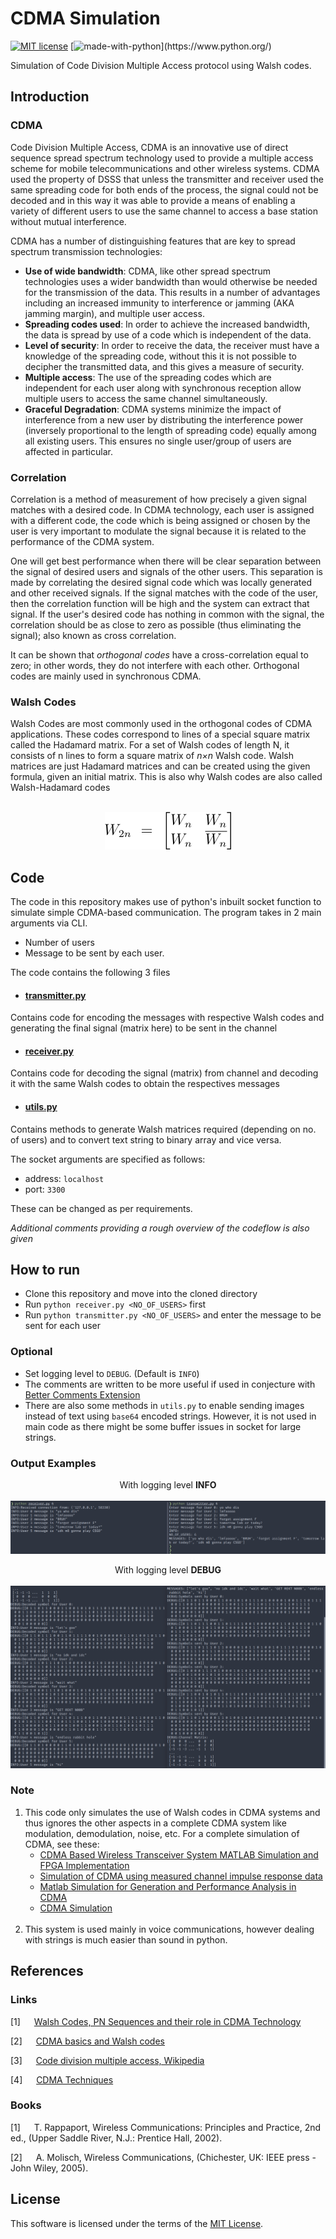# CDMA Simulation
[![MIT license](https://img.shields.io/github/license/Vignesh-Desmond/receiver-diversity-combining?style=for-the-badge)](https://lbesson.mit-license.org/)
[![made-with-python](https://img.shields.io/badge/python-%2314354C.svg?&style=for-the-badge&logo=python&logoColor=white")](https://www.python.org/)

Simulation of Code Division Multiple Access protocol using Walsh codes.

## Introduction

### CDMA
Code Division Multiple Access, CDMA is an innovative use of direct sequence spread spectrum technology used to provide a multiple access scheme for mobile telecommunications and other wireless systems. CDMA used the property of DSSS that unless the transmitter and receiver used the same spreading code for both ends of the process, the signal could not be decoded and in this way it was able to provide a means of enabling a variety of different users to use the same channel to access a base station without mutual interference.

CDMA has a number of distinguishing features that are key to spread spectrum transmission technologies:

- **Use of wide bandwidth**:  CDMA, like other spread spectrum technologies uses a wider bandwidth than would otherwise be needed for the transmission of the data. This results in a number of advantages including an increased immunity to interference or jamming (AKA jamming margin), and multiple user access.
- **Spreading codes used**:   In order to achieve the increased bandwidth, the data is spread by use of a code which is independent of the data.
- **Level of security**:   In order to receive the data, the receiver must have a knowledge of the spreading code, without this it is not possible to decipher the transmitted data, and this gives a measure of security.
- **Multiple access**:   The use of the spreading codes which are independent for each user along with synchronous reception allow multiple users to access the same channel simultaneously.
- **Graceful Degradation**:   CDMA systems minimize the impact of interference from a new user by distributing the interference power (inversely proportional to the length of spreading code) equally among all existing users. This ensures no single user/group of users are affected in particular.

### Correlation
Correlation is a method of measurement of how precisely a given signal matches with a desired code. In CDMA technology, each user is assigned with a different code, the code which is being assigned or chosen by the user is very important to modulate the signal because it is related to the performance of the CDMA system.

One will get best performance when there will be clear separation between the signal of desired users and signals of the other users. This separation is made by correlating the desired signal code which was locally generated and other received signals. If the signal matches with the code of the user, then the correlation function will be high and the system can extract that signal. If the user's desired code has nothing in common with the signal, the correlation should be as close to zero as possible (thus eliminating the signal); also known as cross correlation. 

It can be shown that *orthogonal codes* have a cross-correlation equal to zero; in other words, they do not interfere with each other. Orthogonal codes are mainly used in synchronous CDMA.

### Walsh Codes
Walsh Codes are most commonly used in the orthogonal codes of CDMA applications. These codes correspond to lines of a special square matrix called the Hadamard matrix. For a set of Walsh codes of length N, it consists of n lines to form a square matrix of *n×n* Walsh code. Walsh matrices are just Hadamard matrices and can be created using the given formula, given an initial matrix. This is also why Walsh codes are also called Walsh-Hadamard codes


<p align="center">
<br>
  <img width="202" height="60" src="./docs/eq1.png">
</p>



## Code

The code in this repository makes use of python's inbuilt socket function to simulate simple CDMA-based communication. The program takes in 2 main arguments via CLI.
- Number of users
- Message to be sent by each user.

The code contains the following 3 files
- #### [transmitter.py](./transmitter.py)
Contains code for encoding the messages with respective Walsh codes and generating the final signal (matrix here) to be sent in the channel

- #### [receiver.py](./receiver.py)
Contains code for decoding the signal (matrix) from channel and decoding it with the same Walsh codes to obtain the respectives messages

- #### [utils.py](./utils.py)
Contains methods to generate Walsh matrices required (depending on no. of users) and to convert text string to binary array and vice versa.

The socket arguments are specified as follows: 
- address: `localhost`
- port: `3300`

These can be changed as per requirements.

*Additional comments providing a rough overview of the codeflow is also given*

## How to run

- Clone this repository and move into the cloned directory
- Run `python receiver.py <NO_OF_USERS>` first
- Run `python transmitter.py <NO_OF_USERS>` and enter the message to be sent for each user

### Optional

- Set logging level to `DEBUG`. (Default is `INFO`)
- The comments are written to be more useful if used in conjecture with [Better Comments Extension](https://marketplace.visualstudio.com/items?itemName=aaron-bond.better-comments)
- There are also some methods in `utils.py` to enable sending images instead of text using `base64` encoded strings. However, it is not used in main code as there might be some buffer issues in socket for large strings.

### Output Examples

<p align="center">
  <t>With logging level <b>INFO</b> </t><br><br>
  <img src="./docs/img1.png">
</p>
<p align="center">
  <t>With logging level <b>DEBUG</b> </t><br><br>
  <img src="./docs/img2.png">
</p>

### Note

1. This code only simulates the use of Walsh codes in CDMA systems and thus ignores the other aspects in a complete CDMA system like modulation, demodulation, noise, etc. For a complete simulation of CDMA, see these:
   - [CDMA Based Wireless Transceiver System MATLAB Simulation and FPGA Implementation](https://ieeexplore.ieee.org/document/4382897)
   - [Simulation of CDMA using measured channel impulse response data](https://ieeexplore.ieee.org/document/507503)
   - [Matlab Simulation for Generation and Performance Analysis in CDMA](https://www.hilarispublisher.com/open-access/matlab-simulation-for-generation-and-performance-analysis-of-gold-codes-in-cdma-2155-6210-1000243.pdf)
   - [CDMA Simulation](https://cnx.org/exports/381aff65-259e-4360-82c3-cd29ac139e05@1.1.pdf/cdma-simulation-1.1.pdf)<br></br>
2. This system is used mainly in voice communications, however dealing with strings is much easier than sound in python.

## References

### Links

[1] &emsp; [Walsh Codes, PN Sequences and their role in CDMA Technology](https://www.cse.iitd.ac.in/~cs1120231/walsh.pdf)

[2] &emsp; [CDMA basics and Walsh codes](http://morse.colorado.edu/~tlen5510/text/classwebch7.html)

[3] &emsp; [Code division multiple access, Wikipedia](https://en.wikipedia.org/wiki/Code-division_multiple_access)

[4] &emsp; [CDMA Techniques](https://www.tutorialspoint.com/cdma/cdma_techniques.htm)

### Books

[1] &emsp; T. Rappaport, Wireless Communications: Principles and Practice, 2nd ed., (Upper Saddle River, N.J.: Prentice Hall, 2002).

[2] &emsp; A. Molisch, Wireless Communications, (Chichester, UK: IEEE press - John Wiley, 2005).

## License

This software is licensed under the terms of the [MIT License](./LICENSE).